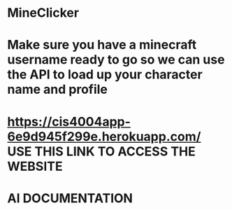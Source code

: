 # MineClicker
 
# Make sure you have a minecraft username ready to go so we can use the API to load up your character name and profile

# https://cis4004app-6e9d945f299e.herokuapp.com/ USE THIS LINK TO ACCESS THE WEBSITE

# AI DOCUMENTATION